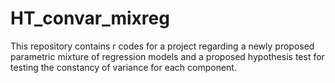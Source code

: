 # HT_convar_mixreg
This repository contains r codes for a project regarding a newly proposed parametric mixture of regression models and a proposed hypothesis test for testing the constancy of variance for each component. 
